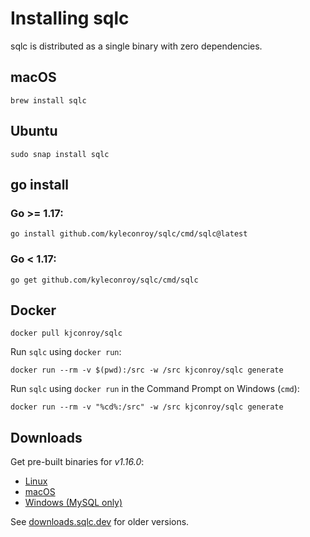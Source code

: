 # Installing sqlc

sqlc is distributed as a single binary with zero dependencies.

## macOS

```
brew install sqlc
```

## Ubuntu

```
sudo snap install sqlc
```

## go install 

### Go >= 1.17:

```
go install github.com/kyleconroy/sqlc/cmd/sqlc@latest
```

### Go < 1.17:

```
go get github.com/kyleconroy/sqlc/cmd/sqlc
```

## Docker

```
docker pull kjconroy/sqlc
```

Run `sqlc` using `docker run`:

```
docker run --rm -v $(pwd):/src -w /src kjconroy/sqlc generate
```

Run `sqlc` using `docker run` in the Command Prompt on Windows (`cmd`):

```
docker run --rm -v "%cd%:/src" -w /src kjconroy/sqlc generate
```

## Downloads

Get pre-built binaries for *v1.16.0*:

- [Linux](https://github.com/kyleconroy/sqlc/releases/download/v1.16.0/sqlc_1.16.0_linux_amd64.tar.gz)
- [macOS](https://github.com/kyleconroy/sqlc/releases/download/v1.16.0/sqlc_1.16.0_darwin_amd64.zip)
- [Windows (MySQL only)](https://github.com/kyleconroy/sqlc/releases/download/v1.16.0/sqlc_1.16.0_windows_amd64.zip)

See [downloads.sqlc.dev](https://downloads.sqlc.dev/) for older versions.
